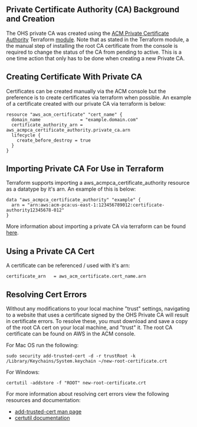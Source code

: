 ## Private Certificate Authority (CA) Background and Creation

The OHS private CA was created using the [ACM Private Certificate Authority](https://docs.aws.amazon.com/acm-pca/latest/userguide/PcaWelcome.html) Terraform [module](https://registry.terraform.io/providers/hashicorp/aws/latest/docs/resources/acmpca_certificate_authority). Note that as stated in the Terraform module, a the manual step of installing the root CA certificate from the console is required to change the status of the CA from pending to active. This is a one time action that only has to be done when creating a new Private CA.

## Creating Certificate With Private CA

Certificates can be created manually via the ACM console but the preference is to create certificates via terraform when possible. An example of a certificate created with our private CA via terraform is below:

```
resource "aws_acm_certificate" "cert_name" {
  domain_name               = "example.domain.com"
  certificate_authority_arn = aws_acmpca_certificate_authority.private_ca.arn
  lifecycle {
    create_before_destroy = true
  }
}
```

## Importing Private CA For Use in Terraform

Terraform supports importing a aws_acmpca_certificate_authority resource as a datatype by it's arn. An example of this is below:

```
data "aws_acmpca_certificate_authority" "example" {
  arn = "arn:aws:acm-pca:us-east-1:123456789012:certificate-authority12345678-012"
}
```

More information about importing a private CA via terraform can be found [here](https://registry.terraform.io/providers/hashicorp/aws/latest/docs/data-sources/acmpca_certificate_authority).

## Using a Private CA Cert

A certificate can be referenced / used with it's arn:

```
certificate_arn   = aws_acm_certificate.cert_name.arn
```

## Resolving Cert Errors

Without any modifications to your local machine "trust" settings, navigating to a website that uses a certificate signed by the OHS Private CA will result in certificate errors. To resolve these, you must download and save a copy of the root CA cert on your local machine, and "trust" it. The root CA certificate can be found on AWS in the ACM console.

For Mac OS run the following:

```
sudo security add-trusted-cert -d -r trustRoot -k /Library/Keychains/System.keychain ~/new-root-certificate.crt
```

For Windows:

```
certutil -addstore -f "ROOT" new-root-certificate.crt
```

For more information about resolving cert errors view the following resources and documentation:

- [add-trusted-cert man page](https://www.unix.com/man-page/mojave/1/security)
- [certutil documentation](https://docs.microsoft.com/en-us/windows-server/administration/windows-commands/certutil)
